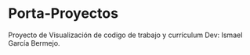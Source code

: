 # Porta-Proyectos
Proyecto de Visualización de codigo de trabajo y currículum Dev: Ismael García Bermejo.
